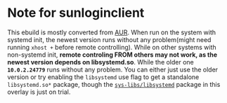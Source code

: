 # Note for sunloginclient
 This ebuild is mostly converted from [AUR](https://aur.archlinux.org/packages/sunloginclient). When run on the system with systemd init, the newest version runs without any problem(might need running `xhost +` before remote controlling). While on other systems with non-systemd init, **remote controling FROM others may not work, as the newest version depends on libsystemd.so**. While the older one **`10.0.2.24779`** runs without any problem. You can either just use the older version or try enabling the `libsystemd` use flag to get a standalone `libsystemd.so*` package, though the [`sys-libs/libsystemd`](https://github.com/Universebenzene/benzene-overlay/tree/master/sys-libs/libsystemd) package in this overlay is just on trial.

